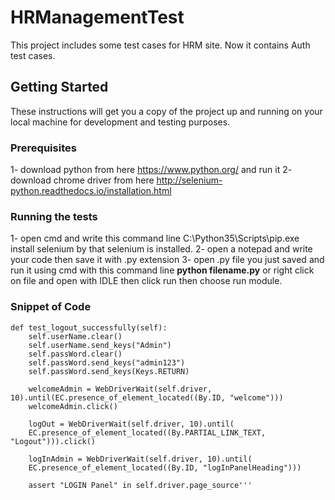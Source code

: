 # HRManagementTest
This project includes some test cases for HRM site. Now it contains Auth test cases. 

## Getting Started
These instructions will get you a copy of the project up and running on your local machine for development and testing purposes.

### Prerequisites
  1- download python from here https://www.python.org/ and run it 
  2- download chrome driver from here http://selenium-python.readthedocs.io/installation.html

### Running the tests
  1- open cmd and write this command line C:\Python35\Scripts\pip.exe install selenium by that selenium is installed.
  2- open a notepad and write your code then save it with .py extension
  3- open .py file you just saved and run it using cmd with this command line **python filename.py** or right click on file and open with      IDLE then click run then choose run module.

### Snippet of Code

	def test_logout_successfully(self):
		self.userName.clear()
		self.userName.send_keys("Admin")
		self.passWord.clear()
		self.passWord.send_keys("admin123")
		self.passWord.send_keys(Keys.RETURN)

		welcomeAdmin = WebDriverWait(self.driver, 10).until(EC.presence_of_element_located((By.ID, "welcome")))
		welcomeAdmin.click() 

		logOut = WebDriverWait(self.driver, 10).until(
        EC.presence_of_element_located((By.PARTIAL_LINK_TEXT, "Logout"))).click()

		logInAdmin = WebDriverWait(self.driver, 10).until(
        EC.presence_of_element_located((By.ID, "logInPanelHeading")))
        
		assert "LOGIN Panel" in self.driver.page_source'''
